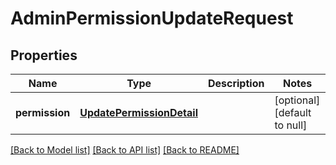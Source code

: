 # AdminPermissionUpdateRequest
## Properties

Name | Type | Description | Notes
------------ | ------------- | ------------- | -------------
**permission** | [**UpdatePermissionDetail**](UpdatePermissionDetail.md) |  | [optional] [default to null]

[[Back to Model list]](../README.md#documentation-for-models) [[Back to API list]](../README.md#documentation-for-api-endpoints) [[Back to README]](../README.md)

